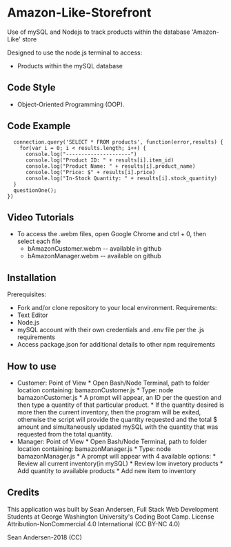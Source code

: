 # Amazon-Like-Storefront
Use of mySQL and Nodejs to track products within the database 'Amazon-Like' store

Designed to use the node.js terminal to access:
 * Products within the mySQL database
## **Code Style**
 * Object-Oriented Programming (OOP).
## **Code Example**

      connection.query('SELECT * FROM products', function(error,results) {
        for(var i = 0; i < results.length; i++) {
          console.log("---------------------")
          console.log("Product ID: " + results[i].item_id)
          console.log("Product Name: " + results[i].product_name)
          console.log("Price: $" + results[i].price)
          console.log("In-Stock Quantity: " + results[i].stock_quantity)
      }
      questionOne();
    })
## **Video Tutorials**
   * To access the .webm files, open Google Chrome and ctrl + 0, then select each file
      * bAmazonCustomer.webm -- available in github
      * bAmazonManager.webm -- available on github
## **Installation**
Prerequisites:
  * Fork and/or clone repository to your local environment.
Requirements:
  * Text Editor
  * Node.js
  * mySQL account with their own credentials and .env file per the .js requirements
  * Access package.json for additional details to other npm requirements
## **How to use**
  * Customer: Point of View
        * Open Bash/Node Terminal, path to folder location containing: bamazonCustomer.js
        * Type: node bamazonCustomer.js
          * A prompt will appear, an ID per the question and then type a quantity of that particular product.
        * If the quantity desired is more then the current inventory, then the program will be exited, otherwise the script will                     provide the quantity requested and the total $ amount and simultaneously updated mySQL with the quantity that was                       requested from the total quantity.
  * Manager: Point of View
        * Open Bash/Node Terminal, path to folder location containing: bamazonManager.js
        * Type: node bamazonManager.js
        * A prompt will appear with 4 available options:
            * Review all current inventory(in mySQL)
            * Review low invetory products
            * Add quantity to available products
            * Add new item to inventory
## **Credits**
This application was built by Sean Andersen, Full Stack Web Development Students at George Washington University's Coding Boot Camp.
License
Attribution-NonCommercial 4.0
International (CC BY-NC 4.0)

Sean Andersen-2018 (CC)
